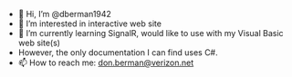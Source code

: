 - 👋 Hi, I’m @dberman1942
- 👀 I’m interested in interactive web site
- 🌱 I’m currently learning SignalR, would like to use with my Visual Basic web site(s)
- However, the only documentation I can find uses C#.  
- 📫 How to reach me: don.berman@verizon.net

